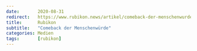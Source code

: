 ```yaml
---
date:       2020-08-31
redirect:   https://www.rubikon.news/artikel/comeback-der-menschenwurde
title:      Rubikon
subtitle:   "Comeback der Menschenwürde"
categories: Medien
tags:       [rubikon]
---
```

